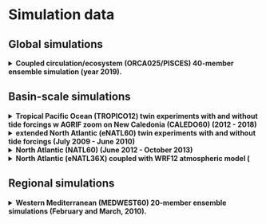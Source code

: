 # Simulation data

## Global simulations

<details>
  <summary><strong>Coupled circulation/ecosystem (ORCA025/PISCES) 40-member ensemble simulation (year 2019).</strong></summary>

<hr style="border:1px solid blue">

  * By: Mikhail Popov
  * Project: SEAMLESS
  * Model: NEMO-PISCES
  * Storage machine: jean-zay (IDRIS)
  * Directory : /gpfsstore/rech/egi/uzx13pp/Ensembles
  * Size: 34 Tb
  * More details in SEAMLESS deliverable 3.4.

<hr style="border:1px solid blue">

  <summary><strong>eORCA025.L75 WP1 IMHOTEP simulations </strong></summary>

<hr style="border:1px solid blue">

  * By: Jean-Marc Molines
  * Project: IMHOTEP
  * Model: NEMO 4.0.6
  * Status : completed
  * Number of experiments : 5 (+ 1 spin-up)
    * IMHOTEP.S   (1980-2018)
    * IMHOTEP.GAI (1980-2018)
    * IMHOTEP.AI  (1980-2018)
    * IMHOTEP.GI  (1980-2018)
    * IMHOTEP.GA  (1980-2018)
    * IMHOTEP02   (spinup, 1958-2019)
  * Storage machine: jean-zay (IDRIS)
  * Directory : /gpfsstore/rech/cli/rcli002/eORCA025.L75/eORCA025.L75-IMHOTEP.*EXP*-S
    * *EXP* : one of S GAI AI GI or GA
  * Size: 28 Tb per experiment (140 Tb total + 45 Tb spin up)
  * More details in IMHOTEP documentation

<hr style="border:1px solid blue">

  <summary><strong>eORCA025.L75 WP2 IMHOTEP 10-member ensemble simulations </strong></summary>

<hr style="border:1px solid blue">

  * By: Jean-Marc Molines
  * Project: IMHOTEP
  * Model: NEMO 4.0.6
  * Status : on going
  * Number of experiments : 3 (+ 1 spin-up)
    * IMHOTEP.ES
    * IMHOTEP.EGAI
    * IMHOTEP.EAI
  * Period : 1980-2019
  * Storage machine: jean-zay (IDRIS)
  * Directory : /gpfsstore/rech/cli/rcli002/eORCA025.L75/eORCA025.L75-IMHOTEP.*EXP*.*mbr*-S
    * *EXP* : one of ES EGAI EAI
    * *mbr* : from 001 to 010
  * Size: 208 Gb per year per member
  * More details in IMHOTEP documentation

<hr style="border:1px solid blue">

  <summary><strong>ORCA025.L75 OCCIPUT 50-member ensemble simulations </strong></summary>

<hr style="border:1px solid blue">

  * By: Laurent Bessieres, Jean-Marc Molines
  * Project: OCCIPUT
  * Model: NEMO 3.5beta
  * Status : completed
  * Period : 1960-2015
  * Storage machine: Irene (TGCC) + backup on ige-meom-cal1
  * Directory : /ccc/store/cont003/gen0727/molines/bessierl_store/ORCA025.L75/ORCA025.L75-OCCITENS.*mbr*-S/
    * *mbr* : from 001 to 050
  * Size: 171 Tb for the whole original dataset.
  * More details in OCCIPUT documentation

<hr style="border:1px solid blue">

  <summary><strong>eORCA12.L75-GJM2020 forced by JRA55 </strong></summary>

<hr style="border:1px solid blue">

  * By: Jean-Marc Molines
  * Project: DRAKKAR follow on
  * Model: NEMO 4.0.2
  * Status : completed
  * Number of experiments : 2
    * GJM2020 = base line (1979-2019)
    * GJMFK21 = sensitivity to Fox Kemper parameterization (2010-2015)
  * Storage machine: Jean-Zay
  * Directories: 
    * /gpfsstore/rech/cli/rcli002/eORCA12.L75/eORCA12.L75-GJM2020-S
    * /gpfsstore/rech/cli/rcli002/eORCA12.L75/eORCA12.L75-GJMFK21-S
  * Size: 261 Tb for GJM2020, 38 Tb for GJMFK21
  * More details  <a href="https://github.com/meom-configurations/eORCA12.L75-GJM2020"> github eORCA12.L75-GJM2020</a> (wip)

<hr style="border:1px solid blue">

</details>

## Basin-scale simulations

<details>
  <summary><strong>Tropical Pacific Ocean (TROPICO12) twin experiments with and without tide forcings w AGRIF zoom on New Caledonia (CALEDO60) (2012 - 2018) </strong></summary>

<hr style="border:1px solid blue">

  * By: Laurent Brodeau
  * Project: SWOT-Nouvelle Calédonie 
  * Model: NEMO-LIM3
  * Storage machine: occigen (CINES)
  * Directory : /store/brodeau/TROPICO12
  * Size: 148 Tb
  * More details in <a href="https://cloud.univ-grenoble-alpes.fr/s/27jmG2x5Drz3EpP"> NATL60 report</a>

<hr style="border:1px solid blue">
</details>

<details>
  <summary><strong>extended North Atlantic (eNATL60) twin experiments with and without tide forcings (July 2009 - June 2010) </strong></summary>

<hr style="border:1px solid blue">

  * By: Laurent Brodeau
  * Project: ReSuMPTiOn (PRACE)
  * Model: NEMO-LIM3
  * Storage machine: occigen (CINES)
  * Directory : /store/CT1/hmg2840/lbrodeau/eNATL60
  * Size: 1,4 Pb
  * More details in <a href="https://github.com/ocean-next/eNATL60"> eNATL60 github repo</a>

<hr style="border:1px solid blue">
</details>


<details>
  <summary><strong>North Atlantic (NATL60) (June 2012 - October 2013) </strong></summary>

<hr style="border:1px solid blue">

  * By: Jean-Marc Molines
  * Project: H2O (Grand Défi GENCI-CINE on occigen)
  * Model: NEMO-LIM3
  * Storage machine: occigen (CINES)
  * Directory : /store/molines/NATL60/NATL60-CJM165-S
  * Size: 38 Tb
  * More details in <a href="https://cloud.univ-grenoble-alpes.fr/s/27jmG2x5Drz3EpP"> NATL60 report</a>

<hr style="border:1px solid blue">
</details>

<details>
  <summary><strong>North Atlantic (eNATL36X) coupled with WRF12 atmospheric model ( </strong></summary>

<hr style="border:1px solid blue">

  * By: Sebastien Masson, Jean-Marc Molines
  * Project: ENERGETICS (Grand Défi GENCIIDRIS on Jean-Zay)
  * Model: NEMO 4.0.2 - WRF 
  * Storage machine: jean-zay (IDRIS)
  * Directory : /gpfsstore/rech/cli/rcli002/ENERGETICS/eNATL36X_now/outputs/now02
  * Size: 44 Tb 
  * More details  <a href="https://github.com/molines/ENERGETICS"> github ENERGETICS</a> (wip)

<hr style="border:1px solid blue">
</details>



## Regional simulations

<details>
  <summary><strong>Western Mediterranean (MEDWEST60) 20-member ensemble simulations (February and March, 2010).</strong></summary>

<hr style="border:1px solid blue">

  * By: Stéphanie Leroux
  * Project: IMMERSE
  * Model: NEMO
  * Storage machine: jean-zay (IDRIS)
  * Directory : /gpfsstore/rech/egi/commun/MEDWEST60
  * Size: 75 Tb
  * More details in <a href="https://doi.org/10.5194/os-2022-11">Leroux et al., 2022</a>

<hr style="border:1px solid blue">
</details>

